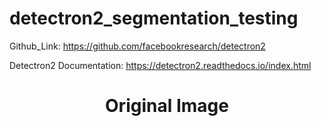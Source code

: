 # detectron2_segmentation_testing

Github_Link: https://github.com/facebookresearch/detectron2

Detectron2 Documentation: https://detectron2.readthedocs.io/index.html

<center><h1><b>Original Image</b></h1></center>
